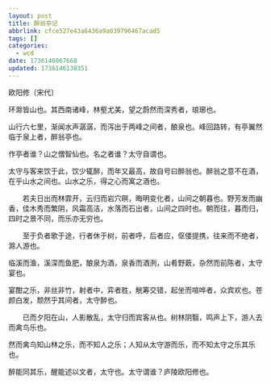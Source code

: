 ```yaml
---
layout: post
title: 醉翁亭记
abbrlink: cfce527e43a6436a9a039796467acad5
tags: []
categories:
  - wcd
date: 1736146067668
updated: 1736146138351
---
```


欧阳修〔宋代〕

环滁皆山也。其西南诸峰，林壑尤美，望之蔚然而深秀者，琅琊也。

山行六七里，渐闻水声潺潺，而泻出于两峰之间者，酿泉也。峰回路转，有亭翼然临于泉上者，醉翁亭也。

作亭者谁？山之僧智仙也。名之者谁？太守自谓也。

太守与客来饮于此，饮少辄醉，而年又最高，故自号曰醉翁也。醉翁之意不在酒，在乎山水之间也。山水之乐，得之心而寓之酒也。

　　若夫日出而林霏开，云归而岩穴暝，晦明变化者，山间之朝暮也。野芳发而幽香，佳木秀而繁阴，风霜高洁，水落而石出者，山间之四时也。朝而往，暮而归，四时之景不同，而乐亦无穷也。

　　至于负者歌于途，行者休于树，前者呼，后者应，伛偻提携，往来而不绝者，滁人游也。

临溪而渔，溪深而鱼肥，酿泉为酒，泉香而酒洌，山肴野蔌，杂然而前陈者，太守宴也。

宴酣之乐，非丝非竹，射者中，弈者胜，觥筹交错，起坐而喧哗者，众宾欢也。苍颜白发，颓然乎其间者，太守醉也。

　　已而夕阳在山，人影散乱，太守归而宾客从也。树林阴翳，鸣声上下，游人去而禽鸟乐也。

然而禽鸟知山林之乐，而不知人之乐；人知从太守游而乐，而不知太守之乐其乐也。

醉能同其乐，醒能述以文者，太守也。太守谓谁？庐陵欧阳修也。
